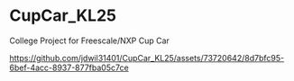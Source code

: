 # CupCar_KL25
College Project for Freescale/NXP Cup Car


https://github.com/jdwil31401/CupCar_KL25/assets/73720642/8d7bfc95-6bef-4acc-8937-877fba05c7ce

